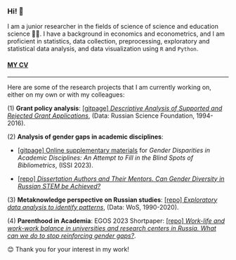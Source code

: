 ### Hi! 👋

I am a junior researcher in the fields of science of science and education science 👩‍🎓. I have a background in economics and econometrics, and I am proficient in statistics, data collection, preprocessing, exploratory and statistical data analysis, and data visualization using `R` and `Python`.

#### [MY CV](https://hellche.github.io/files/CV.pdf) 
___


Here are some of the research projects that I am currently working on, either on my own or with my colleagues:

(1) **Grant policy analysis**: [\[gitpage\] *Descriptive Analysis of Supported and Rejected Grant Applications*](https://hellche.github.io/grant_applications), (Data: Russian Science Foundation, 1994-2016).

(2) **Analysis of gender gaps in academic disciplines**:

-   [\[gitpage\] Online supplementary materials](https://hellche.github.io/issi2023) for *Gender Disparities in Academic Disciplines: An Attempt to Fill in the Blind Spots of Bibliometrics*, (ISSI 2023). 

-   [\[repo\] *Dissertation Authors and Their Mentors. Can Gender Diversity in Russian STEM be Achieved?*](https://github.com/hellche/stem_sti/)

(3) **Metaknowledge perspective on Russian studies**: [\[repo\] *Exploratory data analysis to identify patterns*](https://github.com/hellche/russian_studies/), (Data: WoS, 1990-2020).

(4) **Parenthood in Academia**: EGOS 2023 Shortpaper: [[repo] *Work-life and work-work balance in universities and research centers in Russia. What can we do to stop reinforcing gender gaps?*](https://github.com/hellche/egos2023).


😊 Thank you for your interest in my work!
